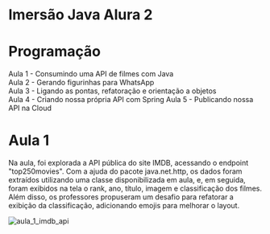 # Imersão Java Alura 2

# Programação

Aula 1 - Consumindo uma API de filmes com Java </br>
Aula 2 - Gerando figurinhas para WhatsApp </br>
Aula 3 - Ligando as pontas, refatoração e orientação a objetos </br>
Aula 4 - Criando nossa própria API com Spring Aula 5 - Publicando nossa API na Cloud

# Aula 1 

Na aula, foi explorada a API pública do site IMDB, acessando o endpoint "top250movies". Com a ajuda do pacote java.net.http, os dados foram extraídos utilizando uma classe disponibilizada em aula, e, em seguida, foram exibidos na tela o rank, ano, título, imagem e classificação dos filmes. 
Além disso, os professores propuseram um desafio para refatorar a exibição da classificação, adicionando emojis para melhorar o layout.


![aula_1_imdb_api](https://user-images.githubusercontent.com/75283897/228066415-4c1a6223-836a-4b4c-ab1d-6be2ed7bc53c.PNG)
